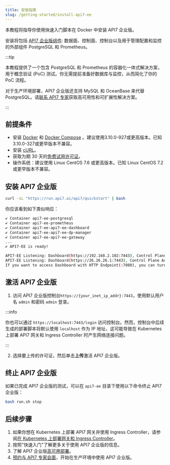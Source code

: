 ```yaml
---
title: 安装指南
slug: /getting-started/install-api7-ee
---
```


本教程将指导你使用快速入门脚本在 Docker 中安装 API7 企业版。

安装将包括 [API7 企业版组件](../introduction/api7-ee-architecture.md): 数据面、控制面、控制台以及用于管理配置和监控的外部组件 PostgreSQL 和 Prometheus。

:::tip

本教程提供了一个包含 PostgreSQL 和 Prometheus 的容器化一体式解决方案，用于概念验证 (PoC) 测试。你无需提前准备好数据库与监控，从而简化了你的 PoC 流程。

对于生产环境部署，API7 企业版还支持 MySQL 和 OceanBase 来代替 PostgreSQL。请[联系 API7 专家](https://api7.ai/contact)获取高可用性和可扩展性解决方案。

:::

## 前提条件

- 安装 [Docker](https://docs.docker.com/get-docker/) 和 [Docker Compose](https://docs.docker.com/compose/install) 。建议使用3.10.0-927或更高版本。已知3.10.0-327或更早版本不兼容。
- 安装 [cURL](https://curl.se/)。
- 获取为期 30 天的[免费试用许可证](https://api7.ai/try?product=enterprise)。
- 操作系统：建议使用 Linux CentOS 7.6 或更高版本。已知 Linux CentOS 7.2 或更早版本不兼容。

## 安装 API7 企业版

```bash
curl -sL "https://run.api7.ai/api7/quickstart" | bash
```

你应该看到如下类似响应：

```bash
✔ Container api7-ee-postgresql
✔ Container api7-ee-prometheus
✔ Container api7-ee-api7-ee-dashboard
✔ Container api7-ee-api7-ee-dp-manager
✔ Container api7-ee-api7-ee-gateway
...
✔ API7-EE is ready!

API7-EE Listening: Dashboard(https://192.168.2.102:7443), Control Plane Address(http://192.168.2.102:7900, https://192.168.2.102:7943), Gateway(http://192.168.2.102:9080, https://192.168.2.102:9443)
API7-EE Listening: Dashboard(https://26.26.26.1:7443), Control Plane Address(http://26.26.26.1:7900, https://26.26.26.1:7943), Gateway(http://26.26.26.1:9080, https://26.26.26.1:9443)
If you want to access Dashboard with HTTP Endpoint(:7080), you can turn server.listen.disable to false in dashboard_conf/conf.yaml, then restart dashboard container
```

## 激活 API7 企业版

1. 访问 API7 企业版控制台`https://{your_inet_ip_addr}:7443`，使用默认用户名 `admin` 和密码 `admin` 登录。

:::info

你也可以通过 `https://localhost:7443/login` 访问控制台。然而，控制台中后续生成的部署脚本将默认使用 `localhost` 作为 IP 地址，这可能导致在 Kubernetes 上部署 API7 网关和 Ingress Controller 时产生网络连接问题。

:::

2. 选择要上传的许可证，然后单击**上传**激活 API7 企业版。

## 终止 API7 企业版

如果已完成 API7 企业版的测试，可以在 `api7-ee` 目录下使用以下命令终止 API7 企业版：

```bash
bash run.sh stop
```

## 后续步骤

1. 如果你想在 Kubernetes 上部署 API7 网关并使用 Ingress Controller，请参阅[在 Kubernetes 上部署网关和 Ingress Controller](./deploy-resources-on-k8s.md)。
2. 按照"快速入门"了解更多关于使用 API7 企业版的信息。
3. 了解 API7 企业版[高可用部署](../high-availability/overview.md)。
4. [预约与 API7 专家会面](https://api7.ai/contact)，开始在生产环境中使用 API7 企业版。
